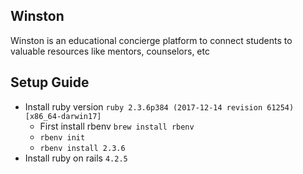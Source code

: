 ## Winston
Winston is an educational concierge platform to connect students to valuable resources like mentors, counselors, etc

## Setup Guide

- Install ruby version ```ruby 2.3.6p384 (2017-12-14 revision 61254) [x86_64-darwin17]```
  - First install rbenv ```brew install rbenv```
  - ```rbenv init```
  - ```rbenv install 2.3.6```
- Install ruby on rails ```4.2.5```

